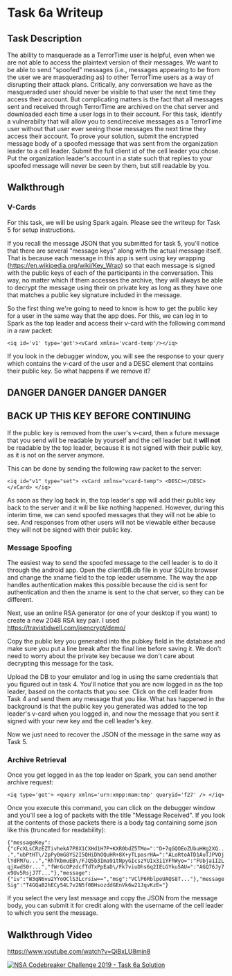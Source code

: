 # Task 6a Writeup

## Task Description

The ability to masquerade as a TerrorTime user is helpful, even when we are not able to access the plaintext version of their messages. We want to be able to send "spoofed" messages (i.e., messages appearing to be from the user we are masquerading as) to other TerrorTime users as a way of disrupting their attack plans. Critically, any conversation we have as the masqueraded user should never be visible to that user the next time they access their account. But complicating matters is the fact that all messages sent and received through TerrorTime are archived on the chat server and downloaded each time a user logs in to their account. For this task, identify a vulnerabilty that will allow you to send/receive messages as a TerrorTime user without that user ever seeing those messages the next time they access their account. To prove your solution, submit the encrypted message body of a spoofed message that was sent from the organization leader to a cell leader. Submit the full client id of the cell leader you chose. Put the organization leader's account in a state such that replies to your spoofed message will never be seen by them, but still readable by you.

## Walkthrough

### V-Cards

For this task, we will be using Spark again. Please see the writeup for Task 5 for setup instructions.

If you recall the message JSON that you submitted for task 5, you'll notice that there are several "message keys" along with the actual message itself. That is because each message in this app is sent using key wrapping (https://en.wikipedia.org/wiki/Key_Wrap) so that each message is signed with the public keys of each of the participants in the conversation. This way, no matter which if them accesses the archive, they will always be able to decrypt the message using their on private key as long as they have one that matches a public key signature included in the message.

So the first thing we're going to need to know is how to get the public key for a user in the same way that the app does. For this, we can log in to Spark as the top leader and access their v-card with the following command in a raw packet:

`<iq id='v1' type='get'><vCard xmlns='vcard-temp'/></iq>`

If you look in the debugger window, you will see the response to your query which contains the v-card of the user and a DESC element that contains their public key. So what happens if we remove it?
  
## DANGER DANGER DANGER DANGER
## BACK UP THIS KEY BEFORE CONTINUING

If the public key is removed from the user's v-card, then a future message that you send will be readable by yourself and the cell leader but it **will not** be readable by the top leader, because it is not signed with their public key, as it is not on the server anymore.

This can be done by sending the following raw packet to the server:

`<iq id="v1" type="set">
  <vCard xmlns="vcard-temp">
    <DESC></DESC>
  </vCard>
</iq>`

As soon as they log back in, the top leader's app will add their public key back to the server and it will be like nothing happened. However, during this interim time, we can send spoofed messages that they will not be able to see. And responses from other users will not be viewable either because they will not be signed with their public key.

### Message Spoofing

The easiest way to send the spoofed message to the cell leader is to do it through the android app. Open the clientDB.db file in your SQLite browser and change the xname field to the top leader username. The way the app handles authentication makes this possible because the cid is sent for authentication and then the xname is sent to the chat server, so they can be different.

Next, use an online RSA generator (or one of your desktop if you want) to create a new 2048 RSA key pair. I used https://travistidwell.com/jsencrypt/demo/

Copy the public key you generated into the pubkey field in the database and make sure you put a line break after the final line before saving it. We don't need to worry about the private key because we don't care about decrypting this message for the task.

Upload the DB to your emulator and log in using the same credentials that you figured out in task 4. You'll notice that you are now logged in as the top leader, based on the contacts that you see. Click on the cell leader from Task 4 and send them any message that you like. What has happened in the background is that the public key you generated was added to the top leader's v-card when you logged in, and now the message that you sent it signed with your new key and the cell leader's key.

Now we just need to recover the JSON of the message in the same way as Task 5.

### Archive Retrieval

Once you get logged in as the top leader on Spark, you can send another archive request:

`<iq type='get'>
<query xmlns='urn:xmpp:mam:tmp' queryid='f27' />
</iq>`

Once you execute this command, you can click on the debugger window and you'll see a log of packets with the title "Message Received". If you look at the contents of those packets there is a body tag containing some json like this (truncated for readability):

`{"messageKey":{"cFcXLsCRzEZTivhekA7P8X1CXHd1H7P+KXR0bdZ5TMo=":"D+7qGQOEoZUbuHHg2XQ...","ubPtHT\/2pPy0mG8YS2I5QHiDhOQuHR+8X+yTLpasrHA=":"ALoRtoATD1AuTJPVOjlYdFM7u...","RhTKbmuEB\/FJQ5b3Ima91tNpyGIcszYUIx3i1YFhWyo=":"FUbja1I2LqjXwdS0r...","fWrGcOPzdcfTdTxPpEaD\/Fk7viuDhs6q2IELGYku5AU=":"AGQ76Jy7x9Uv5RsjJ7T..."},"message":{"iv":"W3qN6vu2YYoOClS3Lcrsiw==","msg":"VClP6RblpoUAQS8T..."},"messageSig":"T4GQaB2hECy54L7v2N5f0BHsozddGEnVk6w21JqvKzE="}`

If you select the very last message and copy the JSON from the message body, you can submit it for credit along with the username of the cell leader to which you sent the message.

## Walkthrough Video
https://www.youtube.com/watch?v=QiBxLU8mjn8

[![NSA Codebreaker Challenge 2019 - Task 6a Solution](https://img.youtube.com/vi/QiBxLU8mjn8/0.jpg)](https://www.youtube.com/watch?v=QiBxLU8mjn8)


